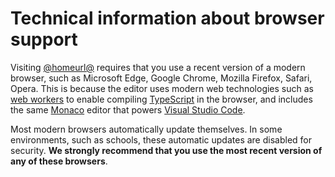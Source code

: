 # Technical information about browser support

Visiting [@homeurl@][] requires that you use a recent version of a modern
browser, such as Microsoft Edge, Google Chrome, Mozilla Firefox, Safari, Opera.
This is because the editor uses modern web technologies such as [web
workers][] to enable compiling [TypeScript][] in the browser, and includes the
same [Monaco][] editor that powers [Visual Studio Code][].

Most modern browsers automatically update themselves. In some environments,
such as schools, these automatic updates are disabled for security. **We
strongly recommend that you use the most recent version of any of these
browsers**.

[@homeurl@]: @homeurl@
[web workers]: http://www.w3.org/TR/workers/
[typescript]: https://www.typescriptlang.org
[monaco]: https://microsoft.github.io/monaco-editor/
[visual studio code]: https://code.visualstudio.com
[Windows]: /browsers/windows
[Mac]: /browsers/mac
[Linux]: /browsers/linux
[Raspberry Pi]: /raspberry-pi